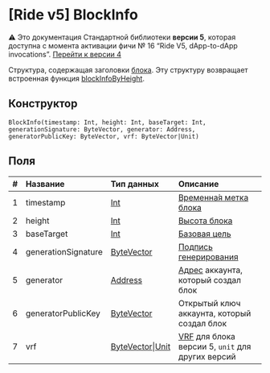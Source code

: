 # [Ride v5] BlockInfo

:warning: Это документация Стандартной библиотеки **версии 5**, которая доступна с момента активации фичи №&nbsp;16 “Ride V5, dApp-to-dApp invocations”. [Перейти к&nbsp;версии&nbsp;4](/ru/ride/structures/common-structures/block-info)

Структура, содержащая заголовки [блока](/ru/blockchain/block/). Эту структуру возвращает встроенная функция [blockInfoByHeight](/ru/ride/v5/functions/built-in-functions/blockchain-functions#blockinfobyheight).

## Конструктор

``` ride
BlockInfo(timestamp: Int, height: Int, baseTarget: Int, generationSignature: ByteVector, generator: Address, generatorPublicKey: ByteVector, vrf: ByteVector|Unit)
```

## Поля

|   #   | Название | Тип данных | Описание |
| :--- | :--- | :--- | :--- |
| 1 | timestamp | [Int](/ru/ride/v5/data-types/int) | [Временна́я метка блока](/ru/blockchain/block/block-timestamp) |
| 2 | height | [Int](/ru/ride/v5/data-types/int) | [Высота блока](/ru/blockchain/block/block-height) |
| 3 | baseTarget | [Int](/ru/ride/v5/data-types/int) | [Базовая цель](/ru/blockchain/block/block-generation/base-target) |
| 4 | generationSignature | [ByteVector](/ru/ride/v5/data-types/byte-vector) | [Подпись генерирования](/ru/blockchain/block/block-generation/) |
| 5 | generator | [Address](/ru/ride/v5/structures/common-structures/address) | [Адрес](/ru/blockchain/account/address) аккаунта, который создал блок |
| 6 | generatorPublicKey | [ByteVector](/ru/ride/v5/data-types/byte-vector) | Открытый ключ аккаунта, который создал блок |
| 7 | vrf | [ByteVector](/ru/ride/v5/data-types/byte-vector)&#124;[Unit](/ru/ride/v5/data-types/byte-vector) | [VRF](/en/blockchain/block/block-generation/generation-signature) для блока версии 5, `unit` для других версий |
